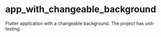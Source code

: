 # app_with_changeable_background

Flutter application with a changeable background. The project has unit-testing.
